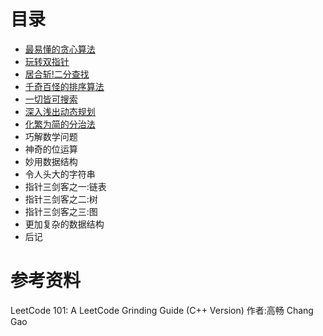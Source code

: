 # 目录

* [最易懂的贪心算法](贪心.md)
* [玩转双指针](双指针.md)
* [居合斩!二分查找](二分.md)
* [千奇百怪的排序算法](排序.md)
* [一切皆可搜索](搜索.md)
* [深入浅出动态规划](动态规划.md)
* [化繁为简的分治法](分治.md)
* 巧解数学问题
* 神奇的位运算
* 妙用数据结构
* 令人头大的字符串
* 指针三剑客之一:链表
* 指针三剑客之二:树
* 指针三剑客之三:图
* 更加复杂的数据结构
* 后记

# 参考资料

LeetCode 101: A LeetCode Grinding Guide (C++ Version) 作者:高畅 Chang Gao